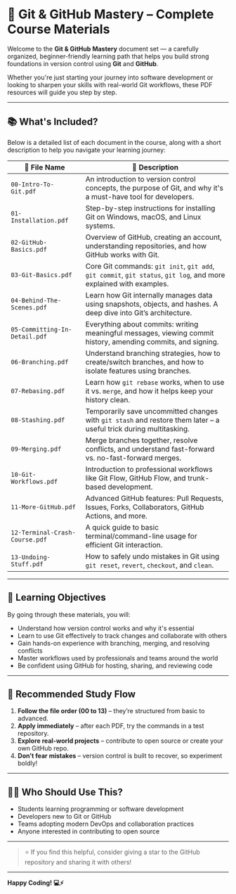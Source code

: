 # 🚀 Git & GitHub Mastery – Complete Course Materials

Welcome to the **Git & GitHub Mastery** document set — a carefully organized, beginner-friendly learning path that helps you build strong foundations in version control using **Git** and **GitHub**.

Whether you're just starting your journey into software development or looking to sharpen your skills with real-world Git workflows, these PDF resources will guide you step by step.

---

## 📚 What's Included?

Below is a detailed list of each document in the course, along with a short description to help you navigate your learning journey:

| 📄 File Name | 📝 Description |
|-------------|----------------|
| `00-Intro-To-Git.pdf` | An introduction to version control concepts, the purpose of Git, and why it's a must-have tool for developers. |
| `01-Installation.pdf` | Step-by-step instructions for installing Git on Windows, macOS, and Linux systems. |
| `02-GitHub-Basics.pdf` | Overview of GitHub, creating an account, understanding repositories, and how GitHub works with Git. |
| `03-Git-Basics.pdf` | Core Git commands: `git init`, `git add`, `git commit`, `git status`, `git log`, and more explained with examples. |
| `04-Behind-The-Scenes.pdf` | Learn how Git internally manages data using snapshots, objects, and hashes. A deep dive into Git’s architecture. |
| `05-Committing-In-Detail.pdf` | Everything about commits: writing meaningful messages, viewing commit history, amending commits, and signing. |
| `06-Branching.pdf` | Understand branching strategies, how to create/switch branches, and how to isolate features using branches. |
| `07-Rebasing.pdf` | Learn how `git rebase` works, when to use it vs. `merge`, and how it helps keep your history clean. |
| `08-Stashing.pdf` | Temporarily save uncommitted changes with `git stash` and restore them later – a useful trick during multitasking. |
| `09-Merging.pdf` | Merge branches together, resolve conflicts, and understand fast-forward vs. no-fast-forward merges. |
| `10-Git-Workflows.pdf` | Introduction to professional workflows like Git Flow, GitHub Flow, and trunk-based development. |
| `11-More-GitHub.pdf` | Advanced GitHub features: Pull Requests, Issues, Forks, Collaborators, GitHub Actions, and more. |
| `12-Terminal-Crash-Course.pdf` | A quick guide to basic terminal/command-line usage for efficient Git interaction. |
| `13-Undoing-Stuff.pdf` | How to safely undo mistakes in Git using `git reset`, `revert`, `checkout`, and `clean`. |

---

## 🎯 Learning Objectives

By going through these materials, you will:

- Understand how version control works and why it's essential
- Learn to use Git effectively to track changes and collaborate with others
- Gain hands-on experience with branching, merging, and resolving conflicts
- Master workflows used by professionals and teams around the world
- Be confident using GitHub for hosting, sharing, and reviewing code

---

## 🧠 Recommended Study Flow

1. **Follow the file order (00 to 13)** – they’re structured from basic to advanced.
2. **Apply immediately** – after each PDF, try the commands in a test repository.
3. **Explore real-world projects** – contribute to open source or create your own GitHub repo.
4. **Don’t fear mistakes** – version control is built to recover, so experiment boldly!

---

## 👨‍🎓 Who Should Use This?

- Students learning programming or software development  
- Developers new to Git or GitHub  
- Teams adopting modern DevOps and collaboration practices  
- Anyone interested in contributing to open source

---

> ⭐ If you find this helpful, consider giving a star to the GitHub repository and sharing it with others!

---

**Happy Coding! 💻⚡**
